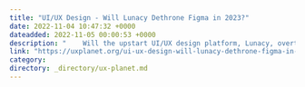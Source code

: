 ```yaml
---
title: "UI/UX Design - Will Lunacy Dethrone Figma in 2023?"
date: 2022-11-04 10:47:32 +0000
dateadded: 2022-11-05 00:00:53 +0000
description: "    Will the upstart UI/UX design platform, Lunacy, overthrow the reigning champion as the new de-facto design tool in 2023?  Continue reading on UX Planet »  "
link: "https://uxplanet.org/ui-ux-design-will-lunacy-dethrone-figma-in-2023-7f0a581b8351?source=rss----819cc2aaeee0---4"
category:
directory: _directory/ux-planet.md
---
```

